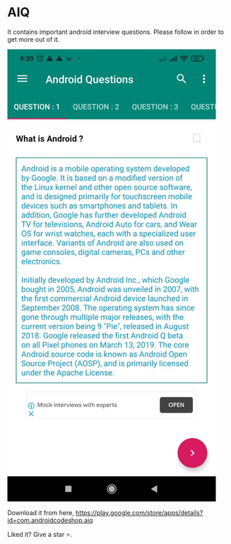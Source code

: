 # AIQ

It contains important android interview questions. Please follow in order to get more out of it.

![Screenshot](aiq.jpeg)

Download it from here, https://play.google.com/store/apps/details?id=com.androidcodeshop.aiq

Liked it? 
Give a star ⭐.
